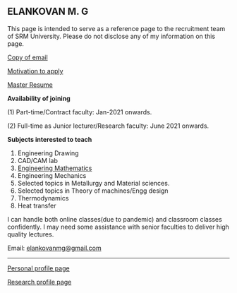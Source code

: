 ## ELANKOVAN M. G

This page is intended to serve as a reference page to the recruitment team of SRM University. Please do not disclose any of my information on this page.

[Copy of email](email_srm.pdf)

[Motivation to apply](srm_cover.pdf)

[Master Resume](MASTER.pdf)

**Availability of joining**

(1) Part-time/Contract faculty: Jan-2021 onwards.

(2) Full-time as Junior lecturer/Research faculty: June 2021 onwards.

**Subjects interested to teach**

1. Engineering Drawing
2. CAD/CAM lab
3. [Engineering Mathematics]()
7. Engineering Mechanics
4. Selected topics in Metallurgy and Material sciences.
5. Selected topics in Theory of machines/Engg design
5. Thermodynamics
6. Heat transfer

I can handle both online classes(due to pandemic) and classroom classes confidently. I may need some assistance with senior faculties to deliver high quality lectures.

Email: elankovanmg@gmail.com



------------------------------------------------------------

[Personal profile page]()

[Research profile page]()
